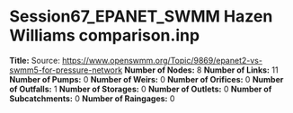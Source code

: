 # Session67_EPANET_SWMM Hazen Williams comparison.inp
**Title:** Source:  https://www.openswmm.org/Topic/9869/epanet2-vs-swmm5-for-pressure-network
**Number of Nodes:** 8
**Number of Links:** 11
**Number of Pumps:** 0
**Number of Weirs:** 0
**Number of Orifices:** 0
**Number of Outfalls:** 1
**Number of Storages:** 0
**Number of Outlets:** 0
**Number of Subcatchments:** 0
**Number of Raingages:** 0
